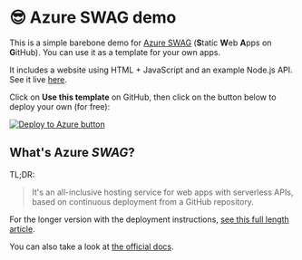# :sunglasses: Azure SWAG demo

This is a simple barebone demo for [Azure SWAG](https://docs.microsoft.com/azure/static-web-apps?WT.mc_id=build2020_swa-github-yolasors) (**S**tatic **W**eb **A**pps on **G**itHub).
You can use it as a template for your own apps.

It includes a website using HTML + JavaScript and an example Node.js API.
See it live [here](https://aka.ms/swag-demo).

Click on **Use this template** on GitHub, then click on the button below to deploy your own (for free): 

[![Deploy to Azure button](https://aka.ms/deploytoazurebutton)](https://portal.azure.com/?feature.canmodifystamps=true&feature.customportal=false&WebsitesExtension=beta&feature.fastmanifest=false&nocdn=force&websitesextension_ext=appsvc.env%3Drelease&feature.fullscreenblades=true&microsoft_azure_marketplace_ItemHideKey=StaticApp&WebsitesExtension_assettypeoptions=%7B%22StaticSite%22%3A%20%7B%20%22options%22%3A%20%22ShowAssetType%22%20%7D%7D&WT.mc_id=build2020_swa-github-yolasors#create/Microsoft.StaticApp)

## What's Azure *SWAG*?

TL;DR:

> It's an all-inclusive hosting service for web apps with serverless APIs, based on continuous deployment from a GitHub repository.

For the longer version with the deployment instructions, [see this full length article](https://dev.to 'TODO devto link').

You can also take a look at [the official docs](https://docs.microsoft.com/azure/static-web-apps?WT.mc_id=build2020_swa-github-yolasors).

